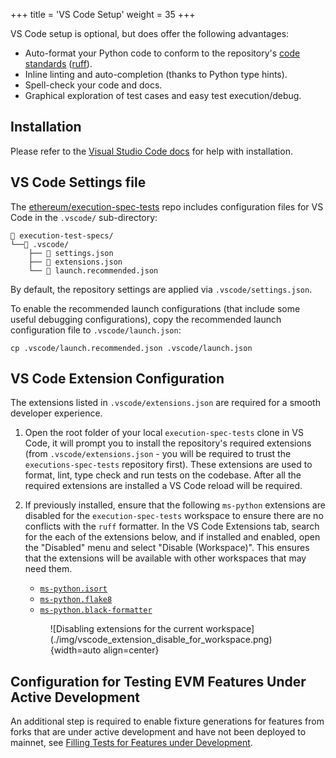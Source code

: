 +++
title = 'VS Code Setup'
weight = 35
+++

VS Code setup is optional, but does offer the following advantages:

- Auto-format your Python code to conform to the repository's [code standards](../writing_tests/code_standards.md) ([ruff](https://docs.astral.sh/ruff/)).
- Inline linting and auto-completion (thanks to Python type hints).
- Spell-check your code and docs.
- Graphical exploration of test cases and easy test execution/debug.

## Installation

Please refer to the [Visual Studio Code docs](https://code.visualstudio.com/docs/setup/setup-overview) for help with installation.

## VS Code Settings file

The [ethereum/execution-spec-tests](https://github.com/ethereum/execution-spec-tests) repo includes configuration files for VS Code in the `.vscode/` sub-directory:

```text
📁 execution-test-specs/
└──📁 .vscode/
    ├── 📄 settings.json
    ├── 📄 extensions.json
    └── 📄 launch.recommended.json
```

By default, the repository settings are applied via `.vscode/settings.json`.

To enable the recommended launch configurations (that include some useful debugging configurations), copy the recommended launch configuration file to `.vscode/launch.json`:

```console
cp .vscode/launch.recommended.json .vscode/launch.json
```

## VS Code Extension Configuration

The extensions listed in `.vscode/extensions.json` are required for a smooth developer experience.

1. Open the root folder of your local `execution-spec-tests` clone in VS Code, it will prompt you to install the repository's required extensions (from `.vscode/extensions.json` - you will be required to trust the `executions-spec-tests` repository first). These extensions are used to format, lint, type check and run tests on the codebase. After all the required extensions are installed a VS Code reload will be required.

2. If previously installed, ensure that the following `ms-python` extensions are disabled for the `execution-spec-tests` workspace to ensure there are no conflicts with the `ruff` formatter. In the VS Code Extensions tab, search for the each of the extensions below, and if installed and enabled, open the "Disabled" menu and select "Disable (Workspace)". This ensures that the extensions will be available with other workspaces that may need them.

    - [`ms-python.isort`](https://marketplace.visualstudio.com/items?itemName=ms-python.isort)
    - [`ms-python.flake8`](https://marketplace.visualstudio.com/items?itemName=ms-python.flake8)
    - [`ms-python.black-formatter`](https://marketplace.visualstudio.com/items?itemName=ms-python.black-formatter)

    <figure markdown>
        ![Disabling extensions for the current workspace](./img/vscode_extension_disable_for_workspace.png){width=auto align=center}
    </figure>

## Configuration for Testing EVM Features Under Active Development

An additional step is required to enable fixture generations for features from forks that are under active development and have not been deployed to mainnet, see [Filling Tests for Features under Development](../filling_tests/filling_tests_dev_fork.md#vs-code-setup).
